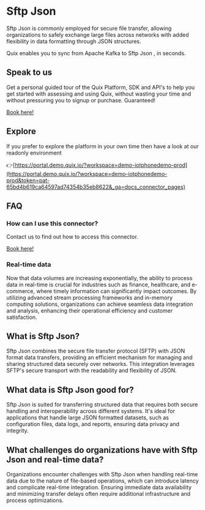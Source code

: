 <!-- START MARKDOWN -->
<!--[tech-name]-->
# Sftp Json

<!--[blurb-about-tech]-->
Sftp Json is commonly employed for secure file transfer, allowing organizations to safely exchange large files across networks with added flexibility in data formatting through JSON structures.

Quix enables you to sync from Apache Kafka <span id="to_or_from">to</span> <span id="techname">Sftp Json</span> , in seconds.

## Speak to us

Get a personal guided tour of the Quix Platform, SDK and API's to help you get started with assessing and using Quix, without wasting your time and without pressuring you to signup or purchase. Guaranteed!

[Book here!](https://quix.io/book-a-demo)


## Explore

If you prefer to explore the platform in your own time then have a look at our readonly environment

👉[https://portal.demo.quix.io/?workspace=demo-iotphonedemo-prod](https://portal.demo.quix.io/?workspace=demo-iotphonedemo-prod&token=pat-65bd4b619ca64597ad74354b35eb8622&_ga=docs_connector_pages)


## FAQ 

### How can I use this connector?

Contact us to find out how to access this connector.

[Book here!](https://quix.io/book-a-demo)

### Real-time data

Now that data volumes are increasing exponentially, the ability to process data in real-time is crucial for industries such as finance, healthcare, and e-commerce, where timely information can significantly impact outcomes. By utilizing advanced stream processing frameworks and in-memory computing solutions, organizations can achieve seamless data integration and analysis, enhancing their operational efficiency and customer satisfaction.

## What is <span id="techname">Sftp Json</span>?

<!--[tech-seo-text]-->
Sftp Json combines the secure file transfer protocol (SFTP) with JSON format data transfers, providing an efficient mechanism for managing and sharing structured data securely over networks. This integration leverages SFTP's secure transport with the readability and flexibility of JSON.

## What data is <span id="techname">Sftp Json</span> good for?

<!--[tech-data-seo-text]-->
Sftp Json is suited for transferring structured data that requires both secure handling and interoperability across different systems. It's ideal for applications that handle large JSON formatted datasets, such as configuration files, data logs, and reports, ensuring data privacy and integrity.

## What challenges do organizations have with <span id="techname">Sftp Json</span> and real-time data?

<!--[tech-challenges-seo-text]-->
Organizations encounter challenges with Sftp Json when handling real-time data due to the nature of file-based operations, which can introduce latency and complicate real-time integration. Ensuring immediate data availability and minimizing transfer delays often require additional infrastructure and process optimizations.
<!-- END MARKDOWN -->